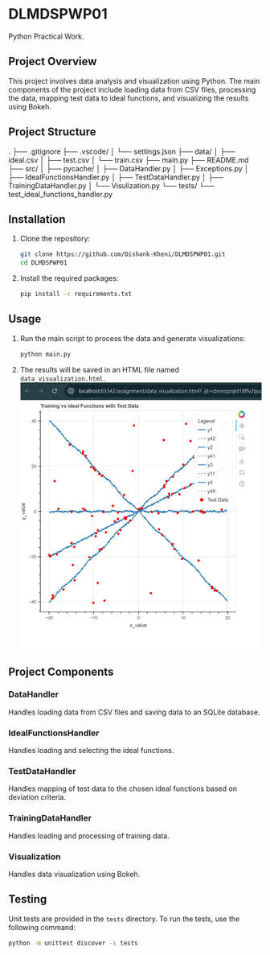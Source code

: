 # DLMDSPWP01

Python Practical Work.

## Project Overview

This project involves data analysis and visualization using Python. The main components of the project include loading data from CSV files, processing the data, mapping test data to ideal functions, and visualizing the results using Bokeh.

## Project Structure

. ├── .gitignore ├── .vscode/ │ └── settings.json ├── data/ │ ├── ideal.csv │ ├── test.csv │ └── train.csv ├── main.py ├── README.md ├── src/ │ ├── pycache/ │ ├── DataHandler.py │ ├── Exceptions.py │ ├── IdealFunctionsHandler.py │ ├── TestDataHandler.py │ ├── TrainingDataHandler.py │ └── Visulization.py └── tests/ └── test_ideal_functions_handler.py

## Installation

1. Clone the repository:

   ```sh
   git clone https://github.com/Dishank-Kheni/DLMDSPWP01.git
   cd DLMDSPWP01
   ```

2. Install the required packages:
   ```sh
   pip install -r requirements.txt
   ```

## Usage

1. Run the main script to process the data and generate visualizations:

   ```sh
   python main.py
   ```

2. The results will be saved in an HTML file named `data_visualization.html`.
   ![alt text](image.png)

## Project Components

### DataHandler

Handles loading data from CSV files and saving data to an SQLite database.

### IdealFunctionsHandler

Handles loading and selecting the ideal functions.

### TestDataHandler

Handles mapping of test data to the chosen ideal functions based on deviation criteria.

### TrainingDataHandler

Handles loading and processing of training data.

### Visualization

Handles data visualization using Bokeh.

## Testing

Unit tests are provided in the `tests` directory. To run the tests, use the following command:

```sh
python -m unittest discover -s tests
```
